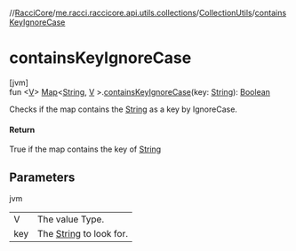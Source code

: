 //[RacciCore](../../../index.md)/[me.racci.raccicore.api.utils.collections](../index.md)/[CollectionUtils](index.md)/[containsKeyIgnoreCase](contains-key-ignore-case.md)

# containsKeyIgnoreCase

[jvm]\
fun &lt;[V](contains-key-ignore-case.md)&gt; [Map](https://kotlinlang.org/api/latest/jvm/stdlib/kotlin.collections/-map/index.html)&lt;[String](https://kotlinlang.org/api/latest/jvm/stdlib/kotlin/-string/index.html), [V](contains-key-ignore-case.md)
&gt;.[containsKeyIgnoreCase](contains-key-ignore-case.md)(key: [String](https://kotlinlang.org/api/latest/jvm/stdlib/kotlin/-string/index.html)): [Boolean](https://kotlinlang.org/api/latest/jvm/stdlib/kotlin/-boolean/index.html)

Checks if the map contains the [String](https://kotlinlang.org/api/latest/jvm/stdlib/kotlin/-string/index.html) as a key by IgnoreCase.

#### Return

True if the map contains the key of [String](https://kotlinlang.org/api/latest/jvm/stdlib/kotlin/-string/index.html)

## Parameters

jvm

| | |
|---|---|
| V | The value Type. |
| key | The [String](https://kotlinlang.org/api/latest/jvm/stdlib/kotlin/-string/index.html) to look for. |
